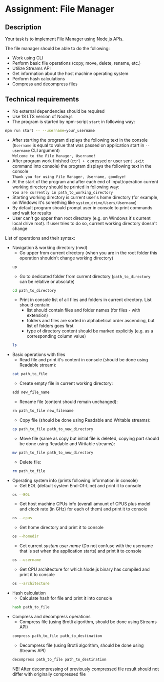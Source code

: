 # Assignment: File Manager

## Description

Your task is to implement File Manager using Node.js APIs.

The file manager should be able to do the following:

- Work using CLI
- Perform basic file operations (copy, move, delete, rename, etc.)
- Utilize Streams API
- Get information about the host machine operating system
- Perform hash calculations
- Compress and decompress files

## Technical requirements

- No external dependencies should be required
- Use 18 LTS version of Node.js
- The program is started by npm-script `start` in following way:
```bash
npm run start -- --username=your_username
```
- After starting the program displays the following text in the console (`Username` is equal to value that was passed on application start in `--username` CLI argument)  
  `Welcome to the File Manager, Username!`
- After program work finished (`ctrl + c` pressed or user sent `.exit` command into console) the program displays the following text in the console  
  `Thank you for using File Manager, Username, goodbye!`
- At the start of the program and after each end of input/operation current working directory should be printed in following way:  
  `You are currently in path_to_working_directory`
- Starting working directory is current user's home directory (for example, on Windows it's something like `system_drive/Users/Username`)
- By default program should prompt user in console to print commands and wait for results
- User can't go upper than root directory (e.g. on Windows it's current local drive root). If user tries to do so, current working directory doesn't change

List of operations and their syntax:
- Navigation & working directory (nwd)
    - Go upper from current directory (when you are in the root folder this operation shouldn't change working directory)
    ```bash
    up
    ```
    - Go to dedicated folder from current directory (`path_to_directory` can be relative or absolute)
    ```bash
    cd path_to_directory
    ```
    - Print in console list of all files and folders in current directory. List should contain:
        - list should contain files and folder names (for files - with extension)
        - folders and files are sorted in alphabetical order ascending, but list of folders goes first
        - type of directory content should be marked explicitly (e.g. as a corresponding column value)
    ```bash
    ls
    ```
- Basic operations with files
    - Read file and print it's content in console (should be done using Readable stream):
    ```bash
    cat path_to_file
    ```
    - Create empty file in current working directory:
    ```bash
    add new_file_name
    ```
    - Rename file (content should remain unchanged):
    ```bash
    rn path_to_file new_filename
    ```
    - Copy file (should be done using Readable and Writable streams):
    ```bash
    cp path_to_file path_to_new_directory
    ```
    - Move file (same as copy but initial file is deleted, copying part should be done using Readable and Writable streams):
    ```bash
    mv path_to_file path_to_new_directory
    ```
    - Delete file:
    ```bash
    rm path_to_file
    ```
- Operating system info (prints following information in console)
    - Get EOL (default system End-Of-Line) and print it to console
    ```bash
    os --EOL
    ```
    - Get host machine CPUs info (overall amount of CPUS plus model and clock rate (in GHz) for each of them) and print it to console
    ```bash
    os --cpus
    ```
    - Get home directory and print it to console
    ```bash
    os --homedir
    ```
    - Get current *system user name* (Do not confuse with the username that is set when the application starts) and print it to console
    ```bash
    os --username
    ```
    - Get CPU architecture for which Node.js binary has compiled and print it to console
    ```bash
    os --architecture
    ```
- Hash calculation
    - Calculate hash for file and print it into console
    ```bash
    hash path_to_file
    ```
- Compress and decompress operations
    - Compress file (using Brotli algorithm, should be done using Streams API)
    ```bash
    compress path_to_file path_to_destination
    ```
    - Decompress file (using Brotli algorithm, should be done using Streams API)
    ```bash
    decompress path_to_file path_to_destination
    ```  
  NB! After decompressing of previously compressed file result should not differ with originally compressed file
    
